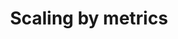 ---
title: "Scaling by metrics"
permalink: en/admin/configuration/app-scaling/scaling-by-metrics.html
---